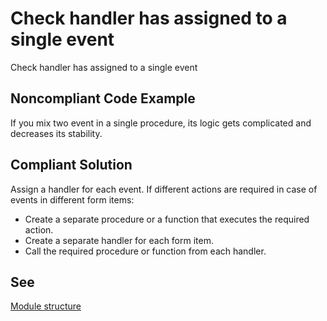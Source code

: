 # Check handler has assigned to a single event

Check handler has assigned to a single event

## Noncompliant Code Example

If you mix two event in a single procedure, its logic gets complicated and decreases its stability.

## Compliant Solution

Assign a handler for each event. If different actions are required in case of events in different form items:
- Create a separate procedure or a function that executes the required action.
- Сreate a separate handler for each form item.
- Call the required procedure or function from each handler.

## See

[Module structure](https://support.1ci.com/hc/en-us/articles/360011002360-Module-structure#2.4.3)
